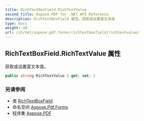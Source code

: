 ```yaml
---
title: RichTextBoxField.RichTextValue
second_title: Aspose.PDF for .NET API Reference
description: RichTextBoxField 属性。获取或设置富文本值
type: docs
weight: 40
url: /zh/net/aspose.pdf.forms/richtextboxfield/richtextvalue/
---
```

## RichTextBoxField.RichTextValue 属性

获取或设置富文本值。

```csharp
public string RichTextValue { get; set; }
```

### 另请参阅

* 类 [RichTextBoxField](../)
* 命名空间 [Aspose.Pdf.Forms](../../../aspose.pdf.forms/)
* 程序集 [Aspose.PDF](../../../)